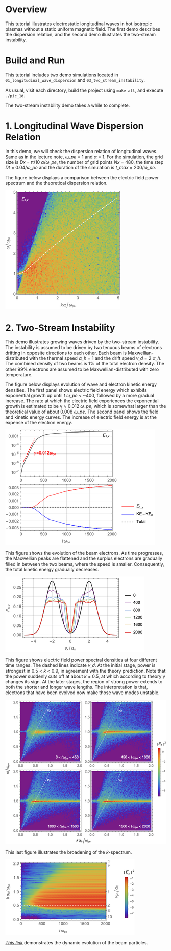 # Overview

This tutorial illustrates electrostatic longitudinal waves in hot isotropic plasmas
without a static uniform magnetic field.
The first demo describes the dispersion relation,
and the second demo illustrates the two-stream instability.


# Build and Run

This tutorial includes two demo simulations located in `01_longitudinal_wave_dispersion`
and `03_two_stream_instability`.

As usual, visit each directory, build the project using `make all`, and execute `./pic_1d`.

The two-stream instability demo takes a while to complete.


# 1. Longitudinal Wave Dispersion Relation

In this demo, we will check the dispersion relation of longitudinal waves.
Same as in the lecture note, *ω_pe* = 1 and *α* = 1.
For the simulation, the grid size is *Dx* = π/10 *α*/*ω_pe*, the number of grid points *Nx* = 480,
the time step *Dt* = 0.04/*ω_pe* and the duration of the simulation is *t_max* = 200/*ω_pe*.

The figure below displays a comparison between the electric field power spectrum and
the theoretical dispersion relation.

![Dispersion Relation](./figures/01_longitudinal_wave_dispersion-Ex_dispersion.png)


# 2. Two-Stream Instability

This demo illustrates growing waves driven by the two-stream instability.
The instability is assumed to be driven by two tenuous beams of electrons drifting in opposite
directions to each other.
Each beam is Maxwellian-distributed with the thermal speed *α_h* = 1 and the drift speed *v_d* = 2 *α_h*.
The combined density of two beams is 1% of the total electron density.
The other 99% electrons are assumed to be Maxwellian-distributed with zero temperature.

The figure below displays evolution of wave and electron kinetic energy densities.
The first panel shows electric field energy which exhibits exponential growth up until
*t* *ω_pe* < ~400, followed by a more gradual increase.
The rate at which the electric field experiences the exponential growth is estimated to be γ ≈ 0.012 *ω_pe*, which is somewhat larger than the theoretical value of about 0.008 *ω_pe*.
The second panel shows the field and kinetic energy curves.
The increase of electric field energy is at the expense of the electron energy.

![Energy Overview](./figures/03_two_stream_instability-energy_overview.png)

This figure shows the evolution of the beam electrons.
As time progresses, the Maxwellian peaks are flattened and the surplus electrons are gradually filled in between the two beams, where the speed is smaller.
Consequently, the total kinetic energy gradually decreases.

![Distribution Function](./figures/03_two_stream_instability-distribution_function.png)

This figure shows electric field power spectral densities at four different time ranges.
The dashed lines indicate *v_d*.
At the initial stage, power is strongest in 0.5 < *k* < 0.9, in agreement with the theory prediction.
Note that the power suddenly cuts off at about *k* ≈ 0.5, at which according to theory γ changes its sign.
At the later stages, the region of strong power extends to both the shorter and longer wave lengths.
The interpretation is that, electrons that have been evolved now make those wave modes unstable.

![Dispersion Relation](./figures/03_two_stream_instability-Ex_dispersion.png)

This last figure illustrates the broadening of the *k*-spectrum.

![k-Spectrum Evolution](./figures/03_two_stream_instability-Ex_kspec_evolution.png)

*[This link](https://www.youtube.com/watch?v=y9cY5Y_X2qI)* demonstrates the dynamic evolution of the beam particles.
